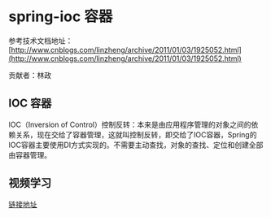 # spring-ioc 容器

参考技术文档地址：[http://www.cnblogs.com/linzheng/archive/2011/01/03/1925052.html](http://www.cnblogs.com/linzheng/archive/2011/01/03/1925052.html)

贡献者：林政

## IOC 容器

 IOC（Inversion of Control）控制反转：本来是由应用程序管理的对象之间的依赖关系，现在交给了容器管理，这就叫控制反转，即交给了IOC容器，Spring的IOC容器主要使用DI方式实现的。不需要主动查找，对象的查找、定位和创建全部由容器管理。

## 视频学习

 [链接地址](http://www.jikexueyuan.com/course/737.html)
